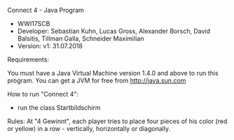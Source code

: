  Connect 4 - Java Program

- WWI17SCB
- Developer: Sebastian Kuhn, Lucas Gross, Alexander Borsch, David Balsitis, Tillman Galla, Schneider Maximilian
- Version: v1: 31.07.2018 


Requirements:

You must have a Java Virtual Machine version 1.4.0 and above to run this program.
You can get a JVM for free from http://java.sun.com

How to run "Connect 4":
- run the class Startbildschirm

Rules:
At "4 Gewinnt", each player tries to place four pieces of his color (red or yellow) in a row - vertically, horizontally or diagonally.


